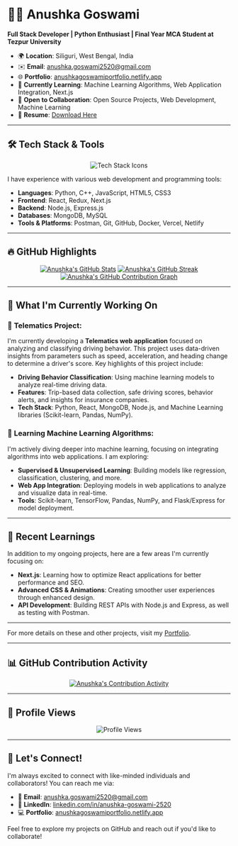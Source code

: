 # 👩‍💻 **Anushka Goswami**

**Full Stack Developer | Python Enthusiast | Final Year MCA Student at Tezpur University**

- 🌍 **Location**: Siliguri, West Bengal, India  
- ✉️ **Email**: [anushka.goswami2520@gmail.com](mailto:anushka.goswami2520@gmail.com)  
- 🌐 **Portfolio**: [anushkagoswamiportfolio.netlify.app](https://anushkagoswamiportfolio.netlify.app/)  
- 🧠 **Currently Learning**: Machine Learning Algorithms, Web Application Integration, Next.js  
- 🤝 **Open to Collaboration**: Open Source Projects, Web Development, Machine Learning  
- 📄 **Resume**: [Download Here](https://drive.google.com/file/d/1Z_Gmnv-cof0UP9xRGwq9u1Omb31sLG_5/view?usp=sharing)

---

## 🛠️ **Tech Stack & Tools**

<p align="center">
  <img src="https://skillicons.dev/icons?i=python,cpp,html,css,js,react,nodejs,nextjs,mongodb,mysql,redux,postman&theme=light" alt="Tech Stack Icons"/>
</p>

I have experience with various web development and programming tools:

- **Languages**: Python, C++, JavaScript, HTML5, CSS3
- **Frontend**: React, Redux, Next.js
- **Backend**: Node.js, Express.js
- **Databases**: MongoDB, MySQL
- **Tools & Platforms**: Postman, Git, GitHub, Docker, Vercel, Netlify

---

## 🔥 **GitHub Highlights**

<p align="center">
  <a href="#"><img src="https://github-readme-stats.vercel.app/api?username=goswamiAnushka&show_icons=true&count_private=true&theme=radical&hide_border=true&custom_title=Anushka's%20GitHub%20Stats" alt="Anushka's GitHub Stats" /></a>
  <a href="#"><img src="http://github-readme-streak-stats.herokuapp.com?user=goswamiAnushka&theme=radical&hide_border=true&date_format=M%20j%5B%2C%20Y%5D" alt="Anushka's GitHub Streak" /></a>
  <a href="#"><img src="https://github-readme-activity-graph.vercel.app/graph?username=goswamiAnushka&theme=radical&hide_border=true&area=true&custom_title=Anushka's%20Contribution%20Graph" alt="Anushka's GitHub Contribution Graph" /></a>
</p>

---

## 🌱 **What I'm Currently Working On**

### 🚗 **Telematics Project:**
I'm currently developing a **Telematics web application** focused on analyzing and classifying driving behavior. This project uses data-driven insights from parameters such as speed, acceleration, and heading change to determine a driver's score. Key highlights of this project include:

- **Driving Behavior Classification**: Using machine learning models to analyze real-time driving data.
- **Features**: Trip-based data collection, safe driving scores, behavior alerts, and insights for insurance companies.
- **Tech Stack**: Python, React, MongoDB, Node.js, and Machine Learning libraries (Scikit-learn, Pandas, NumPy).

### 🤖 **Learning Machine Learning Algorithms:**
I'm actively diving deeper into machine learning, focusing on integrating algorithms into web applications. I am exploring:

- **Supervised & Unsupervised Learning**: Building models like regression, classification, clustering, and more.
- **Web App Integration**: Deploying models in web applications to analyze and visualize data in real-time.
- **Tools**: Scikit-learn, TensorFlow, Pandas, NumPy, and Flask/Express for model deployment.

---

## 🧠 **Recent Learnings**

In addition to my ongoing projects, here are a few areas I'm currently focusing on:

- **Next.js**: Learning how to optimize React applications for better performance and SEO.
- **Advanced CSS & Animations**: Creating smoother user experiences through enhanced design.
- **API Development**: Building REST APIs with Node.js and Express, as well as testing with Postman.

---



For more details on these and other projects, visit my [Portfolio](https://anushkagoswamiportfolio.netlify.app/).

---

## 📊 **GitHub Contribution Activity**

<p align="center">
  <a href="#"><img src="https://github-profile-summary-cards.vercel.app/api/cards/profile-details?username=goswamiAnushka&theme=radical" alt="Anushka's Contribution Activity" /></a>
</p>

---

## 🌟 **Profile Views**

<p align="center">
  <img src="https://komarev.com/ghpvc/?username=goswamiAnushka&style=for-the-badge&color=red" alt="Profile Views" />
</p>

---

## 💬 **Let's Connect!**

I'm always excited to connect with like-minded individuals and collaborators! You can reach me via:

- 📧 **Email**: [anushka.goswami2520@gmail.com](mailto:anushka.goswami2520@gmail.com)
- 💼 **LinkedIn**: [linkedin.com/in/anushka-goswami-2520](https://www.linkedin.com/in/anushka-goswami-2520/)
- 💻 **Portfolio**: [anushkagoswamiportfolio.netlify.app](https://anushkagoswamiportfolio.netlify.app/)

Feel free to explore my projects on GitHub and reach out if you'd like to collaborate!
